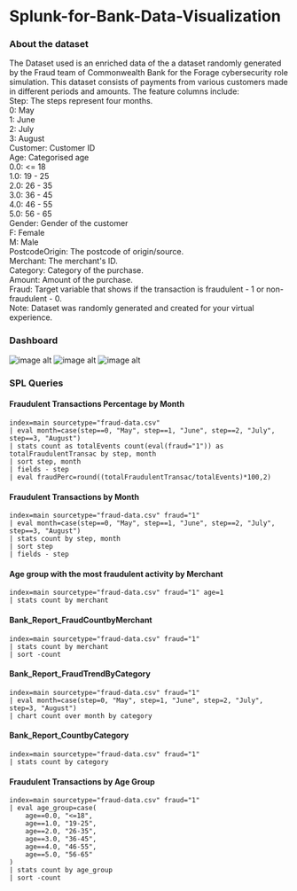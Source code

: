 # Splunk-for-Bank-Data-Visualization


### About the dataset
The Dataset used is an enriched data of the a dataset randomly generated  by the Fraud team of Commonwealth Bank for the Forage cybersecurity role simulation. This dataset consists of payments from various customers made in different periods and amounts. The feature columns include:  
Step: The steps represent four months.  
0: May  
1: June  
2: July  
3: August    
Customer: Customer ID  
Age: Categorised age  
0.0: <= 18  
1.0: 19 - 25  
2.0: 26 - 35  
3.0: 36 - 45  
4.0: 46 - 55  
5.0: 56 - 65  
Gender: Gender of the customer  
F: Female  
M: Male  
PostcodeOrigin: The postcode of origin/source.  
Merchant: The merchant's ID.   
Category: Category of the purchase.   
Amount: Amount of the purchase.  
Fraud: Target variable that shows if the transaction is fraudulent - 1 or non-fraudulent - 0.  
Note: Dataset was randomly generated and created for your virtual experience.  



### Dashboard

![image alt](https://github.com/KossiSerge/Splunk-for-Bank-Data-Visualization/blob/main/Dsh1.png?raw=true)
![image alt](https://github.com/KossiSerge/Splunk-for-Bank-Data-Visualization/blob/main/Dsh2.png?raw=true)
![image alt](https://github.com/KossiSerge/Splunk-for-Bank-Data-Visualization/blob/main/Dsh3.png?raw=true)


### SPL Queries


#### Fraudulent Transactions Percentage by Month


```spl
index=main sourcetype="fraud-data.csv"
| eval month=case(step==0, "May", step==1, "June", step==2, "July", step==3, "August")
| stats count as totalEvents count(eval(fraud="1")) as totalFraudulentTransac by step, month
| sort step, month
| fields - step
| eval fraudPerc=round((totalFraudulentTransac/totalEvents)*100,2)
```

#### Fraudulent Transactions by Month

```spl
index=main sourcetype="fraud-data.csv" fraud="1"
| eval month=case(step==0, "May", step==1, "June", step==2, "July", step==3, "August")
| stats count by step, month
| sort step
| fields - step
```

#### Age group with the most fraudulent activity by Merchant

```spl
index=main sourcetype="fraud-data.csv" fraud="1" age=1
| stats count by merchant
```

#### Bank_Report_FraudCountbyMerchant

```spl
index=main sourcetype="fraud-data.csv" fraud="1"
| stats count by merchant
| sort -count
```

#### Bank_Report_FraudTrendByCategory

```spl
index=main sourcetype="fraud-data.csv" fraud="1"
| eval month=case(step=0, "May", step=1, "June", step=2, "July", step=3, "August")
| chart count over month by category
```

#### Bank_Report_CountbyCategory

```spl
index=main sourcetype="fraud-data.csv" fraud="1"
| stats count by category
```

#### Fraudulent Transactions by Age Group

```spl
index=main sourcetype="fraud-data.csv" fraud="1"
| eval age_group=case(
    age==0.0, "<=18",
    age==1.0, "19-25",
    age==2.0, "26-35",
    age==3.0, "36-45",
    age==4.0, "46-55",
    age==5.0, "56-65"
) 
| stats count by age_group
| sort -count
```
